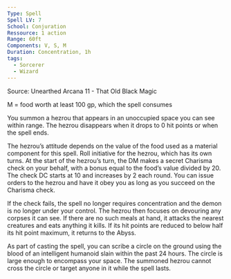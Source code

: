 ```yaml
---
Type: Spell
Spell LV: 7
School: Conjuration
Ressource: 1 action
Range: 60ft
Components: V, S, M
Duration: Concentration, 1h
tags:
  - Sorcerer
  - Wizard
---
```

Source: Unearthed Arcana 11 - That Old Black Magic

M = food worth at least 100 gp, which the spell consumes

You summon a hezrou that appears in an unoccupied space you can see within range. The hezrou disappears when it drops to 0 hit points or when the spell ends.

The hezrou’s attitude depends on the value of the food used as a material component for this spell. Roll initiative for the hezrou, which has its own turns. At the start of the hezrou’s turn, the DM makes a secret Charisma check on your behalf, with a bonus equal to the food’s value divided by 20. The check DC starts at 10 and increases by 2 each round. You can issue orders to the hezrou and have it obey you as long as you succeed on the Charisma check.

If the check fails, the spell no longer requires concentration and the demon is no longer under your control. The hezrou then focuses on devouring any corpses it can see. If there are no such meals at hand, it attacks the nearest creatures and eats anything it kills. If its hit points are reduced to below half its hit point maximum, it returns to the Abyss.

As part of casting the spell, you can scribe a circle on the ground using the blood of an intelligent humanoid slain within the past 24 hours. The circle is large enough to encompass your space. The summoned hezrou cannot cross the circle or target anyone in it while the spell lasts.